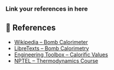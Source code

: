 ### Link your references in here
## 🔗 References
- [Wikipedia – Bomb Calorimeter](https://en.wikipedia.org/wiki/Bomb_calorimeter)
- [LibreTexts – Bomb Calorimetry](https://chem.libretexts.org/.../Bomb_Calorimetry)
- [Engineering Toolbox – Calorific Values](https://www.engineeringtoolbox.com/fuels-higher-calorific-values-d_169.html)
- [NPTEL – Thermodynamics Course](https://nptel.ac.in/courses/103103030)
